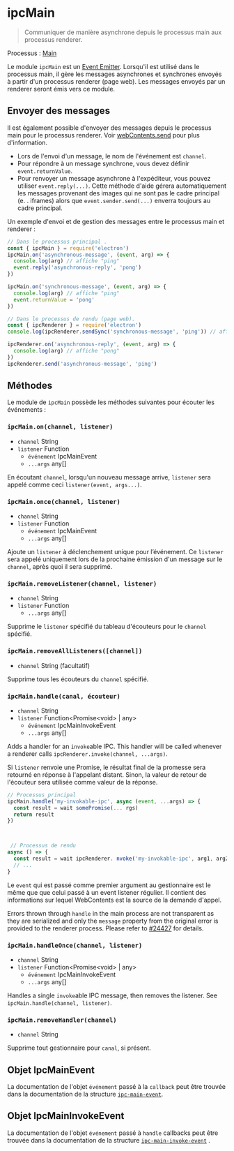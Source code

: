 # ipcMain

> Communiquer de manière asynchrone depuis le processus main aux processus renderer.

Processus : [Main](../glossary.md#main-process)

Le module `ipcMain` est un [Event Emitter][event-emitter]. Lorsqu'il est utilisé dans le processus main, il gère les messages asynchrones et synchrones envoyés à partir d'un processus renderer (page web). Les messages envoyés par un renderer seront émis vers ce module.

## Envoyer des messages

Il est également possible d'envoyer des messages depuis le processus main pour le processus renderer. Voir [webContents.send][web-contents-send] pour plus d'information.

* Lors de l'envoi d'un message, le nom de l'événement est `channel`.
* Pour répondre à un message synchrone, vous devez définir `event.returnValue`.
* Pour renvoyer un message asynchrone à l'expéditeur, vous pouvez utiliser `event.reply(...)`.  Cette méthode d'aide gérera automatiquement les messages provenant des images qui ne sont pas le cadre principal (e. . iframes) alors que `event.sender.send(...)` enverra toujours au cadre principal.

Un exemple d'envoi et de gestion des messages entre le processus main et renderer :

```javascript
// Dans le processus principal .
const { ipcMain } = require('electron')
ipcMain.on('asynchronous-message', (event, arg) => {
  console.log(arg) // affiche "ping"
  event.reply('asynchronous-reply', 'pong')
})

ipcMain.on('synchronous-message', (event, arg) => {
  console.log(arg) // affiche "ping"
  event.returnValue = 'pong'
})
```

```javascript
// Dans le processus de rendu (page web).
const { ipcRenderer } = require('electron')
console.log(ipcRenderer.sendSync('synchronous-message', 'ping')) // affiche "pong"

ipcRenderer.on('asynchronous-reply', (event, arg) => {
  console.log(arg) // affiche "pong"
})
ipcRenderer.send('asynchronous-message', 'ping')
```

## Méthodes

Le module de `ipcMain` possède les méthodes suivantes pour écouter les événements :

### `ipcMain.on(channel, listener)`

* `channel` String
* `listener` Function
  * `événement` IpcMainEvent
  * `...args` any[]

En écoutant `channel`, lorsqu'un nouveau message arrive, `listener` sera appelé comme ceci `listener(event, args...)`.

### `ipcMain.once(channel, listener)`

* `channel` String
* `listener` Function
  * `événement` IpcMainEvent
  * `...args` any[]

Ajoute un `listener` à déclenchement unique pour l’événement. Ce `listener` sera appelé uniquement lors de la prochaine émission d'un message sur le `channel`, après quoi il sera supprimé.

### `ipcMain.removeListener(channel, listener)`

* `channel` String
* `listener` Function
  * `...args` any[]

Supprime le `listener` spécifié du tableau d'écouteurs pour le `channel` spécifié.

### `ipcMain.removeAllListeners([channel])`

* `channel` String (facultatif)

Supprime tous les écouteurs du `channel` spécifié.

### `ipcMain.handle(canal, écouteur)`

* `channel` String
* `listener` Function<Promise\<void> | any>
  * `événement` IpcMainInvokeEvent
  * `...args` any[]

Adds a handler for an `invoke`able IPC. This handler will be called whenever a renderer calls `ipcRenderer.invoke(channel, ...args)`.

Si `listener` renvoie une Promise, le résultat final de la promesse sera retourné en réponse à l'appelant distant. Sinon, la valeur de retour de l'écouteur sera utilisée comme valeur de la réponse.

```js
// Processus principal
ipcMain.handle('my-invokable-ipc', async (event, ...args) => {
  const result = wait somePromise(... rgs)
  return result
})



 // Processus de rendu
async () => {
  const result = wait ipcRenderer. nvoke('my-invokable-ipc', arg1, arg2)
  // ...
}
```

Le `event` qui est passé comme premier argument au gestionnaire est le même que que celui passé à un event listener régulier. Il contient des informations sur lequel WebContents est la source de la demande d'appel.

Errors thrown through `handle` in the main process are not transparent as they are serialized and only the `message` property from the original error is provided to the renderer process. Please refer to [#24427](https://github.com/electron/electron/issues/24427) for details.

### `ipcMain.handleOnce(channel, listener)`

* `channel` String
* `listener` Function<Promise\<void> | any>
  * `événement` IpcMainInvokeEvent
  * `...args` any[]

Handles a single `invoke`able IPC message, then removes the listener. See `ipcMain.handle(channel, listener)`.

### `ipcMain.removeHandler(channel)`

* `channel` String

Supprime tout gestionnaire pour `canal`, si présent.

## Objet IpcMainEvent

La documentation de l'objet `événement` passé à la `callback` peut être trouvée dans la documentation de la structure [`ipc-main-event`](structures/ipc-main-event.md).

## Objet IpcMainInvokeEvent

La documentation de l'objet `événement` passé à `handle` callbacks peut être trouvée dans la documentation de la structure [`ipc-main-invoke-event`](structures/ipc-main-invoke-event.md) .

[event-emitter]: https://nodejs.org/api/events.html#events_class_eventemitter
[web-contents-send]: web-contents.md#contentssendchannel-args
